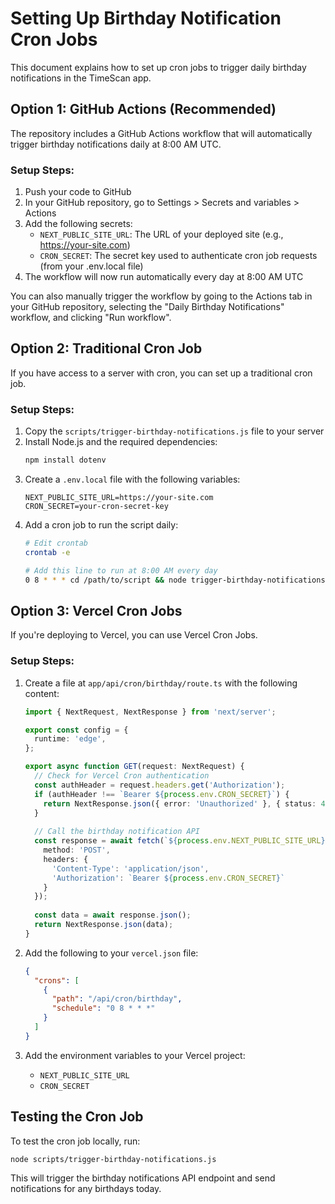 # Setting Up Birthday Notification Cron Jobs

This document explains how to set up cron jobs to trigger daily birthday notifications in the TimeScan app.

## Option 1: GitHub Actions (Recommended)

The repository includes a GitHub Actions workflow that will automatically trigger birthday notifications daily at 8:00 AM UTC.

### Setup Steps:

1. Push your code to GitHub
2. In your GitHub repository, go to Settings > Secrets and variables > Actions
3. Add the following secrets:
   - `NEXT_PUBLIC_SITE_URL`: The URL of your deployed site (e.g., https://your-site.com)
   - `CRON_SECRET`: The secret key used to authenticate cron job requests (from your .env.local file)
4. The workflow will now run automatically every day at 8:00 AM UTC

You can also manually trigger the workflow by going to the Actions tab in your GitHub repository, selecting the "Daily Birthday Notifications" workflow, and clicking "Run workflow".

## Option 2: Traditional Cron Job

If you have access to a server with cron, you can set up a traditional cron job.

### Setup Steps:

1. Copy the `scripts/trigger-birthday-notifications.js` file to your server
2. Install Node.js and the required dependencies:
   ```bash
   npm install dotenv
   ```
3. Create a `.env.local` file with the following variables:
   ```
   NEXT_PUBLIC_SITE_URL=https://your-site.com
   CRON_SECRET=your-cron-secret-key
   ```
4. Add a cron job to run the script daily:
   ```bash
   # Edit crontab
   crontab -e
   
   # Add this line to run at 8:00 AM every day
   0 8 * * * cd /path/to/script && node trigger-birthday-notifications.js >> /path/to/logs/cron.log 2>&1
   ```

## Option 3: Vercel Cron Jobs

If you're deploying to Vercel, you can use Vercel Cron Jobs.

### Setup Steps:

1. Create a file at `app/api/cron/birthday/route.ts` with the following content:
   ```typescript
   import { NextRequest, NextResponse } from 'next/server';
   
   export const config = {
     runtime: 'edge',
   };
   
   export async function GET(request: NextRequest) {
     // Check for Vercel Cron authentication
     const authHeader = request.headers.get('Authorization');
     if (authHeader !== `Bearer ${process.env.CRON_SECRET}`) {
       return NextResponse.json({ error: 'Unauthorized' }, { status: 401 });
     }
     
     // Call the birthday notification API
     const response = await fetch(`${process.env.NEXT_PUBLIC_SITE_URL}/api/push/birthday`, {
       method: 'POST',
       headers: {
         'Content-Type': 'application/json',
         'Authorization': `Bearer ${process.env.CRON_SECRET}`
       }
     });
     
     const data = await response.json();
     return NextResponse.json(data);
   }
   ```

2. Add the following to your `vercel.json` file:
   ```json
   {
     "crons": [
       {
         "path": "/api/cron/birthday",
         "schedule": "0 8 * * *"
       }
     ]
   }
   ```

3. Add the environment variables to your Vercel project:
   - `NEXT_PUBLIC_SITE_URL`
   - `CRON_SECRET`

## Testing the Cron Job

To test the cron job locally, run:

```bash
node scripts/trigger-birthday-notifications.js
```

This will trigger the birthday notifications API endpoint and send notifications for any birthdays today.
